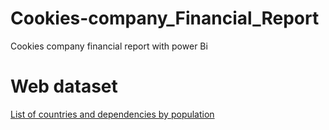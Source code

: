 # Cookies-company_Financial_Report
Cookies company financial report with power Bi



# Web dataset
[List of countries and dependencies by population](https://en.wikipedia.org/wiki/List_of_countries_and_dependencies_by_population)
